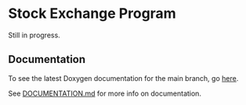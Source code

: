 # Stock Exchange Program

Still in progress.

## Documentation

To see the latest Doxygen documentation for the main branch, go [here](https://stefan-mada.github.io/Stock-Exchange/).

See [DOCUMENTATION.md](./DOCUMENTATION.md) for more info on documentation.